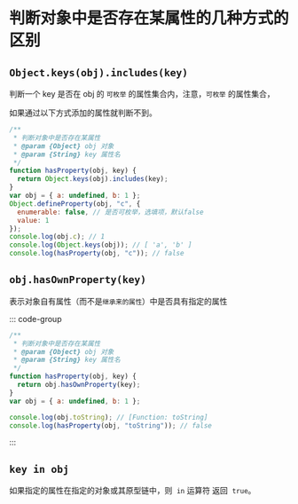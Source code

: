 # 判断对象中是否存在某属性的几种方式的区别

<article-info/>

## `Object.keys(obj).includes(key)`

判断一个 key 是否在 obj 的 `可枚举` 的属性集合内，注意，`可枚举` 的属性集合，

如果通过以下方式添加的属性就判断不到。

```jsx
/**
 * 判断对象中是否存在某属性
 * @param {Object} obj 对象
 * @param {String} key 属性名
 */
function hasProperty(obj, key) {
  return Object.keys(obj).includes(key);
}
var obj = { a: undefined, b: 1 };
Object.defineProperty(obj, "c", {
  enumerable: false, // 是否可枚举，选填项，默认false
  value: 1
});
console.log(obj.c); // 1
console.log(Object.keys(obj)); // [ 'a', 'b' ]
console.log(hasProperty(obj, "c")); // false
```

## `obj.hasOwnProperty(key)`

表示对象自有属性（而不是`继承来的属性`）中是否具有指定的属性

::: code-group

```js
/**
 * 判断对象中是否存在某属性
 * @param {Object} obj 对象
 * @param {String} key 属性名
 */
function hasProperty(obj, key) {
  return obj.hasOwnProperty(key);
}
var obj = { a: undefined, b: 1 };

console.log(obj.toString); // [Function: toString]
console.log(hasProperty(obj, "toString")); // false
```

:::

## `key in obj`

如果指定的属性在指定的对象或其原型链中，则  `in` <el-text size="large" type="success">运算符</el-text> 返回  `true`。
